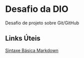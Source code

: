 # Desafio da DIO
Desafio de projeto sobre Git/GitHub

## Links Úteis
[Sintaxe Básica Markdown](https://www.markdownguide.org/basic-syntax/)
